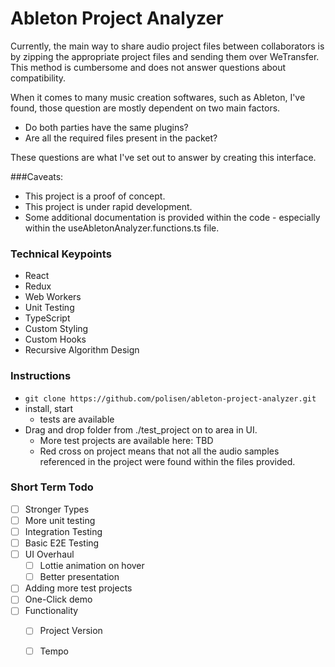 # Ableton Project Analyzer

Currently, the main way to share audio project files between collaborators is by zipping the appropriate project files and sending them over WeTransfer.
This method is cumbersome and does not answer questions about compatibility.

When it comes to many music creation softwares, such as Ableton, I've found, those question are mostly dependent on two main factors.
 - Do both parties have the same plugins?
 - Are all the required files present in the packet?

These questions are what I've set out to answer by creating this interface.

###Caveats:
 - This project is a proof of concept.
 - This project is under rapid development.
 - Some additional documentation is provided within the code - especially within the useAbletonAnalyzer.functions.ts file.

### Technical Keypoints
 - React
 - Redux
 - Web Workers
 - Unit Testing
 - TypeScript
 - Custom Styling
 - Custom Hooks
 - Recursive Algorithm Design

### Instructions
- `git clone https://github.com/polisen/ableton-project-analyzer.git`
- install, start
  - tests are available
- Drag and drop folder from ./test_project on to area in UI.
  - More test projects are available here: TBD
  - Red cross on project means that not all the audio samples referenced in the project were found within the files provided.

### Short Term Todo
- [ ] Stronger Types
- [ ] More unit testing
- [ ] Integration Testing
- [ ] Basic E2E Testing
- [ ] UI Overhaul
  - [ ] Lottie animation on hover
  - [ ] Better presentation
- [ ] Adding more test projects
- [ ] One-Click demo 
- [ ] Functionality
  - [ ] Project Version
  - [ ] Tempo


